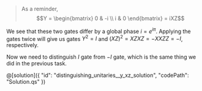 > As a reminder, $$Y = \begin{bmatrix} 0 & -i \\ i & 0 \end{bmatrix} = iXZ$$

We see that these two gates differ by a global phase $i = e^{i\pi}$. Applying the gates twice will give us gates $Y^2 = I$ and $(XZ)^2 = XZXZ = -XXZZ = -I$, respectively.

Now we need to distinguish $I$ gate from $-I$ gate, which is the same thing we did in the previous task.

@[solution]({
    "id": "distinguishing_unitaries__y_xz_solution",
    "codePath": "Solution.qs"
})
